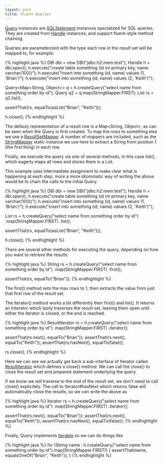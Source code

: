 ```yaml
---
layout: post
title: Fluent Queries
---
```


[Query](http://jdbi.org/maven_site/apidocs/org/skife/jdbi/v2/Query.html) instances are [SQLStatement](http://jdbi.org/maven_site/apidocs/org/skife/jdbi/v2/SQLStatement.html) instances specialized for SQL queries. They are created from [Handle](http://jdbi.org/maven_site/apidocs/org/skife/jdbi/v2/Handle.html) instances, and support fluent-style method chaining.

Queries are parameterized with the type each row in the result set will be mapped to, for example:

{% highlight java %}
DBI dbi = new DBI("jdbc:h2:mem:test");
Handle h = dbi.open();
h.execute("create table something (id int primary key, name varchar(100))");
h.execute("insert into something (id, name) values (1, 'Brian')");
h.execute("insert into something (id, name) values (2, 'Keith')");


Query<Map<String, Object>> q =
    h.createQuery("select name from something order by id");
Query<String> q2 = q.map(StringMapper.FIRST);
List<String> rs = q2.list();

assertThat(rs, equalTo(asList("Brian", "Keith")));

h.close();
{% endhighlight %}

The defauly representation of a result row is a Map&lt;String, Object&gt;, as can be seen when the Query is first created. To map the rows to something else we use a [ResultSetMapper](http://jdbi.org/maven_site/apidocs/org/skife/jdbi/v2/tweak/ResultSetMapper.html). A number of mappers are included, such as the [StringMapper](http://jdbi.org/maven_site/apidocs/org/skife/jdbi/v2/util/StringMapper.html) static instance we use here to extract a String from position 1 (the first thing) in each row.

Finally, we execute the query via one of several methods, in this case list(), which eagerly maps all rows and stores them in a List.

This example uses intermediate assignment to make clear what is happening at each step, more a more idiommatic way of writing the above would be to chain the calls to the initial Query:

{% highlight java %}
DBI dbi = new DBI("jdbc:h2:mem:test");
Handle h = dbi.open();
h.execute("create table something (id int primary key, name varchar(100))");
h.execute("insert into something (id, name) values (1, 'Brian')");
h.execute("insert into something (id, name) values (2, 'Keith')");


List<String> rs = h.createQuery("select name from something order by id")
    .map(StringMapper.FIRST)
    .list();

assertThat(rs, equalTo(asList("Brian", "Keith")));

h.close();
{% endhighlight %}

There are several other methods for executing the query, depending on how you want to retrieve the results:

{% highlight java %}
String rs = h.createQuery("select name from something order by id")
    .map(StringMapper.FIRST)
    .first();

assertThat(rs, equalTo("Brian"));
{% endhighlight %}

The first() method sets the max rows to 1, then extracts the value from just that first row of the result set.

The iterator() method works a bit differently then first() and list(). It returns an Interator which lazily traverses the result set, leaving them open until either the iterator is closed, or the end is reached.

{% highlight java %}
ResultIterator<String> rs = h.createQuery("select name from something order by id")
    .map(StringMapper.FIRST)
    .iterator();

assertThat(rs.next(), equalTo("Brian"));
assertThat(rs.next(), equalTo("Keith"));
assertThat(rs.hasNext(), equalTo(false));

rs.close();
{% endhighlight %}

Here we can see we actually get back a sub-interface of Iterator called [ResultIterator](http://jdbi.org/maven_site/apidocs/org/skife/jdbi/v2/ResultIterator.html) which defines a close() method. We can call the close() to close the result set and prepared statement underlying the query.

If we know we will traverse to the end of the result set, we don't need to call close() explicitely. The call to Iterator#hasNext which returns false will automatically close the results, so we can write the above as

{% highlight java %}
Iterator<String> rs = h.createQuery("select name from something order by id")
    .map(StringMapper.FIRST)
    .iterator();

assertThat(rs.next(), equalTo("Brian"));
assertThat(rs.next(), equalTo("Keith"));
assertThat(rs.hasNext(), equalTo(false));
{% endhighlight %}

Finally, Query implements [Iterable](http://download.oracle.com/javase/6/docs/api/java/lang/Iterable.html) so we can do things like

{% highlight java %}
for (String name : h.createQuery("select name from something order by id").map(StringMapper.FIRST))
{
    assertThat(name, equalsOneOf("Brian", "Keith"));
}
{% endhighlight %}

